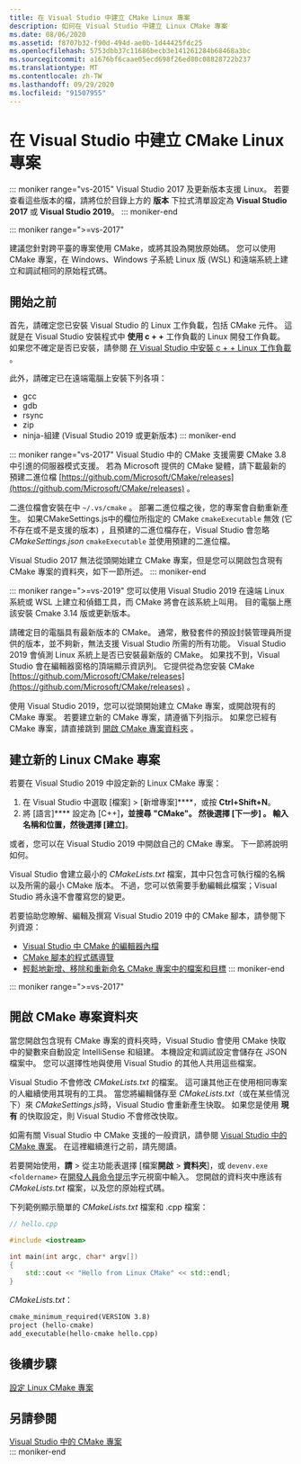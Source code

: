 ```yaml
---
title: 在 Visual Studio 中建立 CMake Linux 專案
description: 如何在 Visual Studio 中建立 Linux CMake 專案
ms.date: 08/06/2020
ms.assetid: f8707b32-f90d-494d-ae0b-1d44425fdc25
ms.openlocfilehash: 5753dbb37c11686becb3e141261284b68468a3bc
ms.sourcegitcommit: a1676bf6caae05ecd698f26ed80c08828722b237
ms.translationtype: MT
ms.contentlocale: zh-TW
ms.lasthandoff: 09/29/2020
ms.locfileid: "91507955"
---
```

# <a name="create-a-cmake-linux-project-in-visual-studio"></a>在 Visual Studio 中建立 CMake Linux 專案

::: moniker range="vs-2015"
Visual Studio 2017 及更新版本支援 Linux。 若要查看這些版本的檔，請將位於目錄上方的 **版本** 下拉式清單設定為 **Visual Studio 2017** 或 **Visual Studio 2019**。
::: moniker-end

::: moniker range=">=vs-2017"

建議您針對跨平臺的專案使用 CMake，或將其設為開放原始碼。 您可以使用 CMake 專案，在 Windows、Windows 子系統 Linux 版 (WSL) 和遠端系統上建立和調試相同的原始程式碼。

## <a name="before-you-begin"></a>開始之前

首先，請確定您已安裝 Visual Studio 的 Linux 工作負載，包括 CMake 元件。 這就是在 Visual Studio 安裝程式中 **使用 c + +** 工作負載的 Linux 開發工作負載。 如果您不確定是否已安裝，請參閱 [在 Visual Studio 中安裝 c + + Linux 工作負載](download-install-and-setup-the-linux-development-workload.md) 。

此外，請確定已在遠端電腦上安裝下列各項：

- gcc
- gdb
- rsync
- zip
- ninja-組建 (Visual Studio 2019 或更新版本) 
::: moniker-end

::: moniker range="vs-2017"
Visual Studio 中的 CMake 支援需要 CMake 3.8 中引進的伺服器模式支援。 若為 Microsoft 提供的 CMake 變體，請下載最新的預建二進位檔 [https://github.com/Microsoft/CMake/releases](https://github.com/Microsoft/CMake/releases) 。

二進位檔會安裝在中 `~/.vs/cmake` 。 部署二進位檔之後，您的專案會自動重新產生。 如果CMakeSettings.js中的欄位所指定的 CMake `cmakeExecutable` 無效 (它不存在或不是支援的版本) ，且預建的二進位檔存在，Visual Studio 會忽略*CMakeSettings.json* `cmakeExecutable` 並使用預建的二進位檔。

Visual Studio 2017 無法從頭開始建立 CMake 專案，但是您可以開啟包含現有 CMake 專案的資料夾，如下一節所述。
::: moniker-end

::: moniker range=">=vs-2019"
您可以使用 Visual Studio 2019 在遠端 Linux 系統或 WSL 上建立和偵錯工具，而 CMake 將會在該系統上叫用。 目的電腦上應該安裝 Cmake 3.14 版或更新版本。

請確定目的電腦具有最新版本的 CMake。 通常，散發套件的預設封裝管理員所提供的版本，並不夠新，無法支援 Visual Studio 所需的所有功能。 Visual Studio 2019 會偵測 Linux 系統上是否已安裝最新版的 CMake。 如果找不到，Visual Studio 會在編輯器窗格的頂端顯示資訊列。 它提供從為您安裝 CMake [https://github.com/Microsoft/CMake/releases](https://github.com/Microsoft/CMake/releases) 。

使用 Visual Studio 2019，您可以從頭開始建立 CMake 專案，或開啟現有的 CMake 專案。 若要建立新的 CMake 專案，請遵循下列指示。 如果您已經有 CMake 專案，請直接跳到 [開啟 CMake 專案資料夾](#open-a-cmake-project-folder) 。

## <a name="create-a-new-linux-cmake-project"></a>建立新的 Linux CMake 專案

若要在 Visual Studio 2019 中設定新的 Linux CMake 專案：

1. 在 Visual Studio 中選取 [檔案] > [新增專案]****，或按 **Ctrl+Shift+N**。
1. 將 [語言]**** 設定為 [C++]****，並搜尋 "CMake"。 然後選擇 [下一步]  。 輸入**名稱**和**位置**，然後選擇 [建立]****。

或者，您可以在 Visual Studio 2019 中開啟自己的 CMake 專案。 下一節將說明如何。

Visual Studio 會建立最小的 *CMakeLists.txt* 檔案，其中只包含可執行檔的名稱以及所需的最小 CMake 版本。 不過，您可以依需要手動編輯此檔案；Visual Studio 將永遠不會覆寫您的變更。

若要協助您瞭解、編輯及撰寫 Visual Studio 2019 中的 CMake 腳本，請參閱下列資源：

- [Visual Studio 中 CMake 的編輯器內檔](https://devblogs.microsoft.com/cppblog/in-editor-documentation-for-cmake-in-visual-studio/)
- [CMake 腳本的程式碼導覽](https://devblogs.microsoft.com/cppblog/code-navigation-for-cmake-scripts/)
- [輕鬆地新增、移除和重新命名 CMake 專案中的檔案和目標](https://devblogs.microsoft.com/cppblog/easily-add-remove-and-rename-files-and-targets-in-cmake-projects/)
::: moniker-end

::: moniker range=">=vs-2017"

## <a name="open-a-cmake-project-folder"></a>開啟 CMake 專案資料夾

當您開啟包含現有 CMake 專案的資料夾時，Visual Studio 會使用 CMake 快取中的變數來自動設定 IntelliSense 和組建。 本機設定和調試設定會儲存在 JSON 檔案中。 您可以選擇性地與使用 Visual Studio 的其他人共用這些檔案。

Visual Studio 不會修改 *CMakeLists.txt* 的檔案。 這可讓其他正在使用相同專案的人繼續使用其現有的工具。 當您將編輯儲存至 *CMakeLists.txt*（或在某些情況下）來 *CMakeSettings.js*時，Visual Studio 會重新產生快取。 如果您是使用 **現有** 的快取設定，則 Visual Studio 不會修改快取。

如需有關 Visual Studio 中 CMake 支援的一般資訊，請參閱 [Visual Studio 中的 CMake 專案](../build/cmake-projects-in-visual-studio.md)。 在這裡繼續進行之前，請先閱讀。

若要開始使用，**請**  >  從主功能表選擇 [檔案**開啟**  >  **資料夾**]，或 `devenv.exe <foldername>` 在[開發人員命令提示](../build/building-on-the-command-line.md)字元視窗中輸入。 您開啟的資料夾中應該有 *CMakeLists.txt* 檔案，以及您的原始程式碼。

下列範例顯示簡單的 *CMakeLists.txt* 檔案和 .cpp 檔案：

```cpp
// hello.cpp

#include <iostream>

int main(int argc, char* argv[])
{
    std::cout << "Hello from Linux CMake" << std::endl;
}
```

*CMakeLists.txt*：

```txt
cmake_minimum_required(VERSION 3.8)
project (hello-cmake)
add_executable(hello-cmake hello.cpp)
```

## <a name="next-steps"></a>後續步驟

[設定 Linux CMake 專案](cmake-linux-configure.md)

## <a name="see-also"></a>另請參閱

[Visual Studio 中的 CMake 專案](../build/cmake-projects-in-visual-studio.md)<br/>
::: moniker-end
